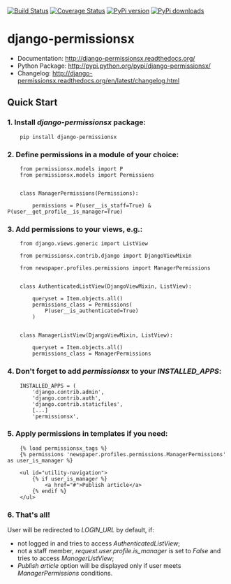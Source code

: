 [![Build Status](https://travis-ci.org/thinkingpotato/django-permissionsx.png?branch=master)](https://travis-ci.org/thinkingpotato/django-permissionsx)
[![Coverage Status](https://coveralls.io/repos/thinkingpotato/django-permissionsx/badge.png)](https://coveralls.io/r/thinkingpotato/django-permissionsx)
[![PyPi version](https://pypip.in/v/django-permissionsx/badge.png)](https://crate.io/packages/django-permissionsx/)
[![PyPi downloads](https://pypip.in/d/django-permissionsx/badge.png)](https://crate.io/packages/django-permissionsx/)

# django-permissionsx

* Documentation: <http://django-permissionsx.readthedocs.org/>
* Python Package: <http://pypi.python.org/pypi/django-permissionsx/>
* Changelog: <http://django-permissionsx.readthedocs.org/en/latest/changelog.html>

## Quick Start

### 1. Install *django-permissionsx* package:

        pip install django-permissionsx

### 2. Define permissions in a module of your choice:

        from permissionsx.models import P
        from permissionsx.models import Permissions


        class ManagerPermissions(Permissions):

            permissions = P(user__is_staff=True) & P(user__get_profile__is_manager=True)


### 3. Add permissions to your views, e.g.:

        from django.views.generic import ListView

        from permissionsx.contrib.django import DjangoViewMixin

        from newspaper.profiles.permissions import ManagerPermissions


        class AuthenticatedListView(DjangoViewMixin, ListView):

            queryset = Item.objects.all()
            permissions_class = Permissions(
                P(user__is_authenticated=True)
            )


        class ManagerListView(DjangoViewMixin, ListView):

            queryset = Item.objects.all()
            permissions_class = ManagerPermissions


### 4. Don't forget to add *permissionsx* to your *INSTALLED_APPS*:

        INSTALLED_APPS = (
            'django.contrib.admin',
            'django.contrib.auth',
            'django.contrib.staticfiles',
            [...]
            'permissionsx',

### 5. Apply permissions in templates if you need:

        {% load permissionsx_tags %}
        {% permissions 'newspaper.profiles.permissions.ManagerPermissions' as user_is_manager %}

        <ul id="utility-navigation">
            {% if user_is_manager %}
                <a href="#">Publish article</a>
            {% endif %}
        </ul>


### 6. That's all!

User will be redirected to *LOGIN_URL* by default, if:

* not logged in and tries to access *AuthenticatedListView*;
* not a staff member, *request.user.profile.is_manager* is set to *False* and tries to access *ManagerListView*;
* *Publish article* option will be displayed only if user meets *ManagerPermissions* conditions.
